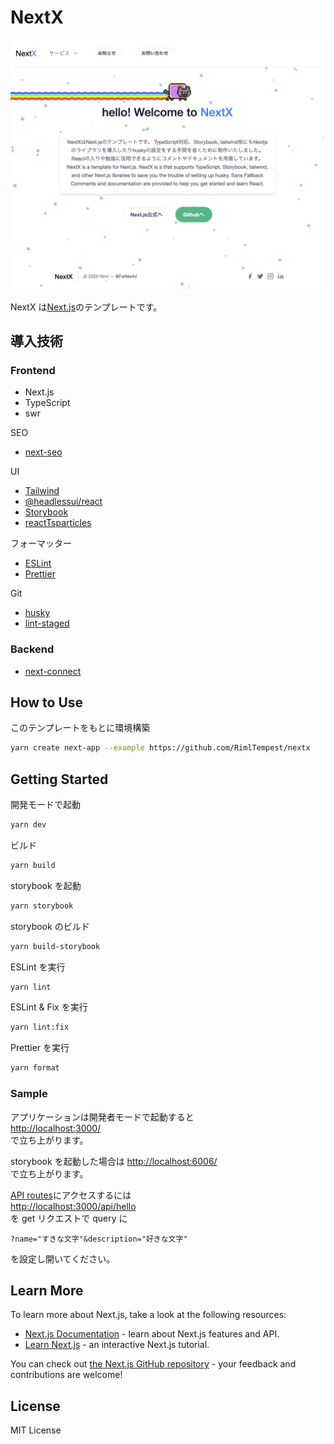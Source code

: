 # NextX

![NextX](Doc/img/home.png "img")

NextX は[Next.js](https://nextjs.org/)のテンプレートです。  

## 導入技術

### Frontend

- Next.js
- TypeScript
- swr

SEO

- [next-seo](Doc/frontend/lib/nextSEO.md)

UI

- [Tailwind](Doc/frontend/UI/tailwind.md)
- [@headlessui/react](Doc/frontend/UI/headlessui.md)
- [Storybook](Doc/frontend/UI/storybook.md)
- [reactTsparticles](Doc/frontend/UI/reactTsparticles.md)

フォーマッター

- [ESLint](Doc/frontend/formatter/eslint.md)
- [Prettier](Doc/frontend/formatter/prettier.md)

Git

- [husky](Doc/frontend/git/husky.md)
- [lint-staged](Doc/frontend/git/lintStaged.md)

### Backend

- [next-connect](Doc/backend/lintStaged.md)

## How to Use

このテンプレートをもとに環境構築

```bash
yarn create next-app --example https://github.com/RimlTempest/nextx
```

## Getting Started

開発モードで起動

```bash
yarn dev
```

ビルド

```bash
yarn build
```

storybook を起動

```bash
yarn storybook
```

storybook のビルド

```bash
yarn build-storybook
```

ESLint を実行

```bash
yarn lint
```

ESLint & Fix を実行

```bash
yarn lint:fix
```

Prettier を実行

```bash
yarn format
```

### Sample

アプリケーションは開発者モードで起動すると  
[http://localhost:3000/](http://localhost:3000/)  
で立ち上がります。

storybook を起動した場合は
[http://localhost:6006/](http://localhost:6006/)  
で立ち上がります。

[API routes](https://nextjs.org/docs/api-routes/introduction)にアクセスするには  
[http://localhost:3000/api/hello](http://localhost:3000/api/hello)  
を get リクエストで query に

```text
?name="すきな文字"&description="好きな文字"
```

を設定し開いてください。

## Learn More

To learn more about Next.js, take a look at the following resources:

- [Next.js Documentation](https://nextjs.org/docs) - learn about Next.js features and API.
- [Learn Next.js](https://nextjs.org/learn) - an interactive Next.js tutorial.

You can check out [the Next.js GitHub repository](https://github.com/vercel/next.js/) - your feedback and contributions are welcome!

## License

MIT License
